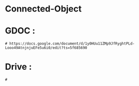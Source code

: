 # Connected-Object


# GDOC :

    # https://docs.google.com/document/d/1y0HUu11ZMp9JfRyghtPLd-Looo49AtnjnjuEFe5u6i0/edit?ts=5f685690

# Drive :

    # 